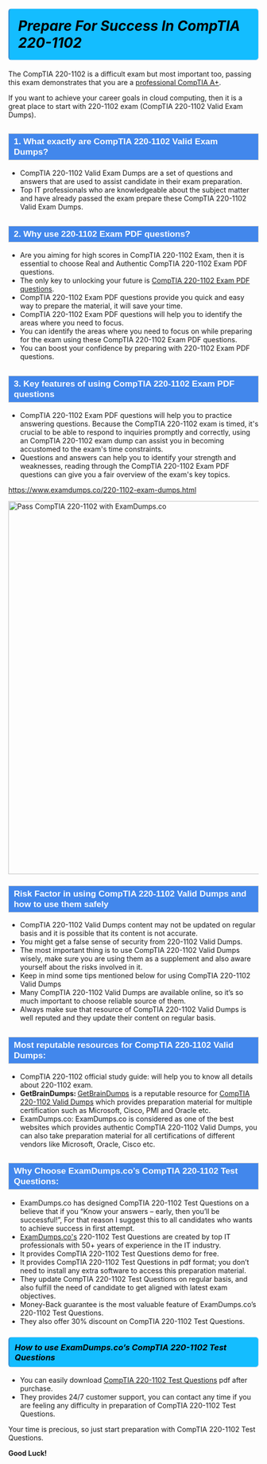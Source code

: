 <h1>                <strong><span style="display: block; color: #000000; background: #14BDFF; border: 0.5px solid #AED6F1; border-left: 3px solid #3498DB; padding: .6em; border-radius: 6px;">                     <em>Prepare For Success In CompTIA 220-1102</em>                </span></strong>            </h1>                                    <p>The CompTIA 220-1102 is a difficult exam but most important too, passing this exam demonstrates that you are a <a href="https://www.examdumps.co/comptia-a-exam-dumps.html">professional CompTIA A+</a>.</p>                        <p>If you want to achieve your career goals in cloud computing, then it is a great place to start with 220-1102 exam (CompTIA 220-1102 <span class="exam_variation">Valid Exam Dumps</span>).</p>                        <h2 style="background: #4287ec; border: 1px solid #cccccc; padding: 5px 10px;">                <span style="color: #ffffff;">                    <span style="font-size: 11pt;">                        <span style="line-height: normal;">                            <span style="font-family: Calibri,sans-serif;">                                <strong>                                    <span style="font-size: 13.0pt;">1. What exactly are CompTIA 220-1102 <span class="exam_variation">Valid Exam Dumps</span>?</span>                                </strong>                            </span>                        </span>                    </span>                </span>            </h2>                        <ul>                <li>CompTIA 220-1102 <span class="exam_variation">Valid Exam Dumps</span> are a set of questions and answers that are used to assist candidate in their exam preparation.</li>                <li>Top IT professionals who are knowledgeable about the subject matter and have already passed the exam prepare these CompTIA 220-1102 <span class="exam_variation">Valid Exam Dumps</span>.</li>            </ul>                        <h2 style="background: #4287ec; border: 1px solid #cccccc; padding: 5px 10px;">                <span style="color: #ffffff;">                    <span style="font-size: 11pt;">                        <span style="line-height: normal;">                            <span style="font-family: Calibri,sans-serif;">                                <strong>                                    <span style="font-size: 13.0pt;">2. Why use 220-1102 <span class="exam_variation2">Exam PDF questions</span>?</span>                                </strong>                            </span>                        </span>                    </span>                </span>            </h2>                        <ul>                <li>Are you aiming for high scores in CompTIA 220-1102 Exam, then it is essential to choose Real and Authentic CompTIA 220-1102 <span class="exam_variation2">Exam PDF questions</span>. </li>                <li>The only key to unlocking your future is <a href="https://www.examdumps.co/220-1102-exam-dumps.html">CompTIA 220-1102 <span class="exam_variation2">Exam PDF questions</span></a>.</li>                <li>CompTIA 220-1102 <span class="exam_variation2">Exam PDF questions</span> provide you quick and easy way to prepare the material, it will save your time. </li>                <li>CompTIA 220-1102 <span class="exam_variation2">Exam PDF questions</span> will help you to identify the areas where you need to focus.</li>                <li>You can identify the areas where you need to focus on while preparing for the exam using these CompTIA 220-1102 <span class="exam_variation2">Exam PDF questions</span>.</li>                <li>You can boost your confidence by preparing with 220-1102 <span class="exam_variation2">Exam PDF questions</span>.</li>            </ul>                        <h2 style="background: #4287ec; border: 1px solid #cccccc; padding: 5px 10px;">                <span style="color: #ffffff;">                    <span style="font-size: 11pt;">                        <span style="line-height: normal;">                            <span style="font-family: Calibri,sans-serif;">                                <strong>                                    <span style="font-size: 13.0pt;">3. Key features of using CompTIA 220-1102 <span class="exam_variation2">Exam PDF questions</span></span>                                </strong>                            </span>                        </span>                    </span>                </span>            </h2>                        <ul>                <li>CompTIA 220-1102 <span class="exam_variation2">Exam PDF questions</span> will help you to practice answering questions. Because the CompTIA 220-1102 exam is timed, it's crucial to be able to                 respond to inquiries promptly and correctly, using an CompTIA 220-1102 exam dump                 can assist you in becoming accustomed to the exam's time constraints.</li>                <li>Questions and answers can help you to identify your strength and weaknesses, reading through the CompTIA 220-1102 <span class="exam_variation2">Exam PDF questions</span>                 can give you a fair overview of the exam's key topics.</li>            </ul>                        <p><a href="https://www.examdumps.co/220-1102-exam-dumps.html">https://www.examdumps.co/220-1102-exam-dumps.html</a></p>                        <p><a href="https://www.examdumps.co/"><img src="https://www.examdumps.co//images/banners/big-sale-20-percent-discount-offer-examdumps.jpg" class="postImage" alt="Pass CompTIA 220-1102 with ExamDumps.co" width="750"></a></p>                                        <h3 style="background: #4287ec; border: 1px solid #cccccc; padding: 5px 10px;">                <span style="color: #ffffff;">                    <span style="font-size: 11pt;">                        <span style="line-height: normal;">                            <span style="font-family: Calibri,sans-serif;">                                <strong>                                    <span style="font-size: 13.0pt;">Risk Factor in using CompTIA 220-1102 <span class="exam_variation3">Valid Dumps</span> and how to use them safely</span>                                </strong>                            </span>                        </span>                    </span>                </span>            </h3>                        <ul>                <li>CompTIA 220-1102 <span class="exam_variation3">Valid Dumps</span> content may not be updated on regular basis and it is possible that its content is not accurate.</li>                <li>You might get a false sense of security from 220-1102 <span class="exam_variation3">Valid Dumps</span>.</li>                <li>The most important thing is to use CompTIA 220-1102 <span class="exam_variation3">Valid Dumps</span> wisely, make sure you are using them as a supplement and also aware yourself about the risks involved in it.</li>                <li>Keep in mind some tips mentioned below for using CompTIA 220-1102 <span class="exam_variation3">Valid Dumps</span></li>                <li>Many CompTIA 220-1102 <span class="exam_variation3">Valid Dumps</span> are available online, so it’s so much important to choose reliable source of them.</li>                <li>Always make sue that resource of CompTIA 220-1102 <span class="exam_variation3">Valid Dumps</span> is well reputed and they update their content on regular basis.</li>            </ul>                                    <h2 style="background: #4287ec; border: 1px solid #cccccc; padding: 5px 10px;">                <span style="color: #ffffff;">                    <span style="font-size: 11pt;">                        <span style="line-height: normal;">                            <span style="font-family: Calibri,sans-serif;">                                <strong>                                    <span style="font-size: 13.0pt;">Most reputable resources for CompTIA 220-1102 <span class="exam_variation3">Valid Dumps</span>:</span>                                </strong>                            </span>                        </span>                    </span>                </span>            </h2>                        <ul>                <li>CompTIA 220-1102 official study guide: will help you to know all details about 220-1102 exam.</li>                <li><strong>GetBrainDumps: </strong> <a href="https://www.getbraindumps.com/">GetBrainDumps</a> is a reputable resource for <a href="https://www.examdumps.co/comptia-exam-dumps.html">CompTIA 220-1102 <span class="exam_variation3">Valid Dumps</span></a> which provides preparation material for                 multiple certification such as Microsoft, Cisco, PMI and Oracle etc.</li>                <li>ExamDumps.co: ExamDumps.co is considered as one of the best websites which provides authentic CompTIA 220-1102 <span class="exam_variation3">Valid Dumps</span>, you can also                 take preparation material for all certifications of different vendors like Microsoft, Oracle, Cisco etc.</li>            </ul>                        <h2 style="background: #4287ec; border: 1px solid #cccccc; padding: 5px 10px;">                <span style="color: #ffffff;">                    <span style="font-size: 11pt;">                        <span style="line-height: normal;">                            <span style="font-family: Calibri,sans-serif;">                                <strong>                                    <span style="font-size: 13.0pt;">Why Choose ExamDumps.co’s CompTIA 220-1102 <span class="exam_variation4">Test Questions</span>:</span>                                </strong>                            </span>                        </span>                    </span>                </span>            </h2>                        <ul>                <li>ExamDumps.co has designed CompTIA 220-1102 <span class="exam_variation4">Test Questions</span> on a believe that if you “Know your answers – early, then you’ll be successful!”, For that reason I suggest this to all candidates who wants to achieve success in first attempt.</li>                <li><a href="https://www.examdumps.co/">ExamDumps.co's</a> 220-1102 <span class="exam_variation4">Test Questions</span> are created by top IT professionals with 50+ years of experience in the IT industry.</li>                <li>It provides CompTIA 220-1102 <span class="exam_variation4">Test Questions</span> demo for free. </li>                <li>It provides CompTIA 220-1102 <span class="exam_variation4">Test Questions</span> in pdf format; you don’t need to install any extra software to access this preparation material.</li>                <li>They update CompTIA 220-1102 <span class="exam_variation4">Test Questions</span> on regular basis, and also fulfill the need of candidate to get aligned with latest exam objectives.</li>                <li>Money-Back guarantee is the most valuable feature of ExamDumps.co’s 220-1102 <span class="exam_variation4">Test Questions</span>. </li>                <li>They also offer 30% discount on CompTIA 220-1102 <span class="exam_variation4">Test Questions</span>.</li>            </ul>                        <h3>                <strong>                    <span style="display: block; color: #000000; background: #14BDFF; border: 0.5px solid #AED6F1; border-left: 3px solid #3498DB; padding: .6em; border-radius: 6px;">                        <em>How to use ExamDumps.co’s CompTIA 220-1102 <span class="exam_variation4">Test Questions</span></em>                    </span>                </strong>            </h3>                        <ul>                <li>You can easily download <a href="https://www.examdumps.co/220-1102-exam-dumps.html">CompTIA 220-1102 <span class="exam_variation4">Test Questions</span></a> pdf after purchase.</li>                <li>They provides 24/7 customer support, you can contact any time if you are feeling any difficulty in preparation of CompTIA 220-1102 <span class="exam_variation4">Test Questions</span>.</li>            </ul>                        <p>Your time is precious, so just start preparation with CompTIA 220-1102 <span class="exam_variation4">Test Questions</span>. </p>            <p><strong>Good Luck!</strong></p>        
